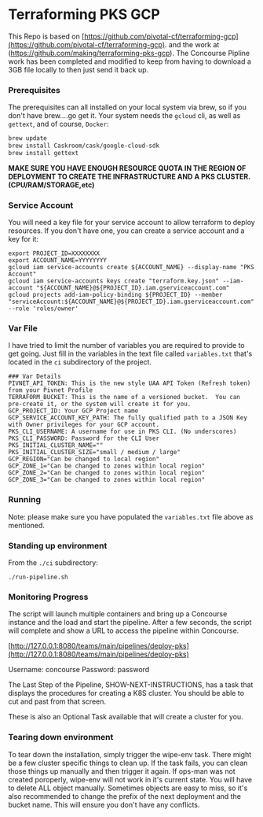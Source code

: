 # Terraforming PKS GCP

This Repo is based on  [https://github.com/pivotal-cf/terraforming-gcp](https://github.com/pivotal-cf/terraforming-gcp). and the work at (https://github.com/making/terraforming-pks-gcp).  The Concourse Pipline work has been completed and modified to keep from having to download a 3GB file locally to then just send it back up.

### Prerequisites

The prerequisites can all installed on your local system via brew, so if you don't have brew....go get it.   Your system needs the `gcloud` cli, as well as `gettext`, and of course, `Docker`:

```bash
brew update
brew install Caskroom/cask/google-cloud-sdk
brew install gettext
```

**MAKE SURE YOU HAVE ENOUGH __RESOURCE QUOTA IN THE REGION OF DEPLOYMENT__ TO CREATE THE INFRASTRUCTURE AND A PKS CLUSTER.   (CPU/RAM/STORAGE,etc)**

### Service Account

You will need a key file for your service account to allow terraform to deploy resources. If you don't have one, you can create a service account and a key for it:

```
export PROJECT_ID=XXXXXXXX
export ACCOUNT_NAME=YYYYYYYY
gcloud iam service-accounts create ${ACCOUNT_NAME} --display-name "PKS Account"
gcloud iam service-accounts keys create "terraform.key.json" --iam-account "${ACCOUNT_NAME}@${PROJECT_ID}.iam.gserviceaccount.com"
gcloud projects add-iam-policy-binding ${PROJECT_ID} --member "serviceAccount:${ACCOUNT_NAME}@${PROJECT_ID}.iam.gserviceaccount.com" --role 'roles/owner'
```


### Var File

I have tried to limit the number of variables you are required to provide to get going.  Just fill in the variables in the text file called  `variables.txt` that's located in the `ci` subdirectory of the project.   

```
### Var Details
PIVNET_API_TOKEN: This is the new style UAA API Token (Refresh token) from your Pivnet Profile
TERRAFORM_BUCKET: This is the name of a versioned bucket.  You can pre-create it, or the system will create it for you.
GCP_PROJECT_ID: Your GCP Project name
GCP_SERVICE_ACCOUNT_KEY_PATH: The fully qualified path to a JSON Key with Owner privileges for your GCP account.  
PKS_CLI_USERNAME: A username for use in PKS CLI. (No underscores)
PKS_CLI_PASSWORD: Password for the CLI User
PKS_INITIAL_CLUSTER_NAME=""
PKS_INITIAL_CLUSTER_SIZE="small / medium / large"
GCP_REGION="Can be changed to local region"
GCP_ZONE_1="Can be changed to zones within local region"
GCP_ZONE_2="Can be changed to zones within local region"
GCP_ZONE_3="Can be changed to zones within local region"
```
### Running

Note: please make sure you have populated the `variables.txt` file above as mentioned.

### Standing up environment

From the `./ci` subdirectory:
```
./run-pipeline.sh
```

### Monitoring Progress

The script will launch multiple containers and bring up a Concourse instance and the load and start the pipeline.   After a few seconds, the script will complete and show a URL to access the pipeline within Concourse.

[http://127.0.0.1:8080/teams/main/pipelines/deploy-pks](http://127.0.0.1:8080/teams/main/pipelines/deploy-pks)

Username:  concourse
Password:  password

The Last Step of the Pipeline, SHOW-NEXT-INSTRUCTIONS, has a task that displays the procedures for creating a K8S cluster.   You should be able to cut and past from that screen.

These is also an Optional Task available that will create a cluster for you.  

### Tearing down environment

To tear down the installation, simply trigger the wipe-env task.   There might be a few cluster specific things to clean up.  If the task fails, you can clean those things up manually and then trigger it again. If ops-man was not created poroperly, wipe-env will not work in it's current state.   You will have to delete ALL object manually.  Sometimes objects are easy to miss, so it's also recommended to change the prefix of the next deployment and the bucket name.    This will ensure you don't have any conflicts.